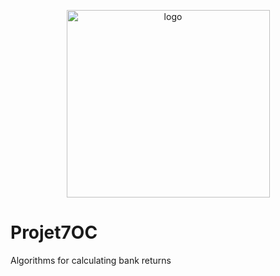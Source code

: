 <p align="center">
 <img width="325" alt="logo" src="https://user-images.githubusercontent.com/119883313/236204342-478f1a02-6a75-48de-a54a-038db856562e.png" width="650" height="300">
</p>

# Projet7OC
Algorithms for calculating bank returns
